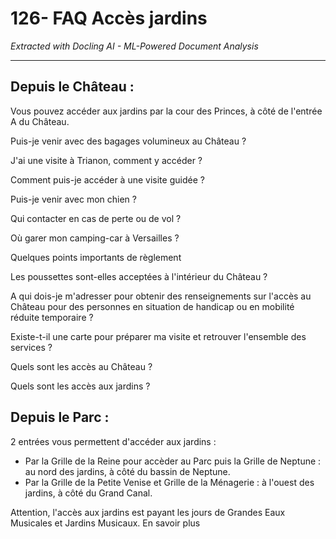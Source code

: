 # 126- FAQ Accès jardins

*Extracted with Docling AI - ML-Powered Document Analysis*

---

## Depuis le Château :

Vous pouvez accéder aux jardins par la cour des Princes, à côté de l'entrée A du Château.

Puis-je venir avec des bagages volumineux au Château ?

J'ai une visite à Trianon, comment y accéder ?

Comment puis-je accéder à une visite guidée ?

Puis-je venir avec mon chien ?

Qui contacter en cas de perte ou de vol ?

Où garer mon camping-car à Versailles ?

Quelques points importants de règlement

Les poussettes sont-elles acceptées à l'intérieur du Château ?

A qui dois-je m'adresser pour obtenir des renseignements sur l'accès au Château pour des personnes en situation de handicap ou en mobilité réduite temporaire ?

Existe-t-il une carte pour préparer ma visite et retrouver l'ensemble des services ?

Quels sont les accès au Château ?

Quels sont les accès aux jardins ?

## Depuis le Parc :

2 entrées vous permettent d'accéder aux jardins :

- Par la Grille de la Reine pour accèder au Parc puis la Grille de Neptune : au nord des jardins, à côté du bassin de Neptune.
- Par la Grille de la Petite Venise et Grille de la Ménagerie : à l'ouest des jardins, à côté du Grand Canal.

Attention, l'accès aux jardins est payant les jours de Grandes Eaux Musicales et Jardins Musicaux. En savoir plus